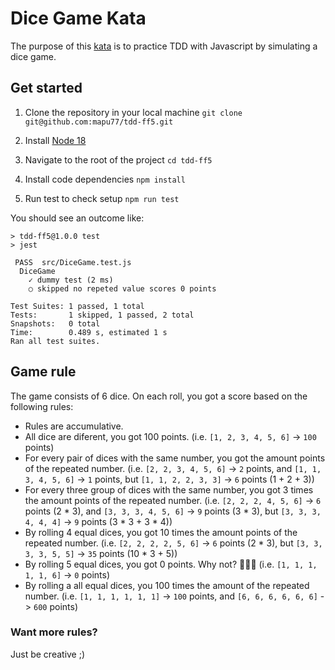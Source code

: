 # Dice Game Kata

The purpose of this [kata](https://es.wikipedia.org/wiki/Kata#Discusiones_sobre_las_pr%C3%A1cticas_de_kata) is to practice TDD with Javascript by simulating a dice game.

## Get started

1. Clone the repository in your local machine
`git clone git@github.com:mapu77/tdd-ff5.git`

2. Install [Node 18](https://nodejs.org/en/download)

3. Navigate to the root of the project
`cd tdd-ff5`

4. Install code dependencies
`npm install`

5. Run test to check setup
`npm run test`

You should see an outcome like:
```
> tdd-ff5@1.0.0 test
> jest

 PASS  src/DiceGame.test.js
  DiceGame
    ✓ dummy test (2 ms)
    ○ skipped no repeted value scores 0 points

Test Suites: 1 passed, 1 total
Tests:       1 skipped, 1 passed, 2 total
Snapshots:   0 total
Time:        0.489 s, estimated 1 s
Ran all test suites.
```

## Game rule

The game consists of 6 dice. On each roll, you got a score based on the following rules:

- Rules are accumulative.
- All dice are diferent, you got 100 points. (i.e. `[1, 2, 3, 4, 5, 6]` -> `100` points)
- For every pair of dices with the same number, you got the amount points of the repeated number. (i.e. `[2, 2, 3, 4, 5, 6]` -> `2` points, and `[1, 1, 3, 4, 5, 6]` -> `1` points, but `[1, 1, 2, 2, 3, 3]` -> `6` points (1 + 2 + 3))
- For every three group of dices with the same number, you got 3 times the amount points of the repeated number. (i.e. `[2, 2, 2, 4, 5, 6]` -> `6` points (2 * 3), and `[3, 3, 3, 4, 5, 6]` -> `9` points (3 * 3), but `[3, 3, 3, 4, 4, 4]` -> `9` points (3 * 3 + 3 * 4))
- By rolling 4 equal dices, you got 10 times the amount points of the repeated number. (i.e. `[2, 2, 2, 2, 5, 6]` -> `6` points (2 * 3), but `[3, 3, 3, 3, 5, 5]` -> `35` points (10 * 3 + 5))
- By rolling 5 equal dices, you got 0 points. Why not? 🤷🏼‍♂️ (i.e. `[1, 1, 1, 1, 1, 6]` -> `0` points)
- By rolling a all equal dices, you 100 times the amount of the repeated number. (i.e. `[1, 1, 1, 1, 1, 1]` -> `100` points, and `[6, 6, 6, 6, 6, 6]` -> `600` points)

### Want more rules?
Just be creative ;)
